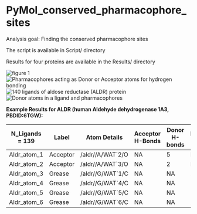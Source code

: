# PyMol_conserved_pharmacophore_sites

Analysis goal: Finding the conserved pharmacophore sites 

The script is available in Script/ directory

Results for four proteins are available in the Results/ directory

![figure 1](https://github.com/mmottaqii/PyMol_conserved_pharmacophore_sites/blob/main/pictures/Picture_5.png?raw=true)
![Pharmacophores acting as Donor or Acceptor atoms for hydrogen bonding](https://github.com/mmottaqii/PyMol_conserved_pharmacophore_sites/blob/main/pictures/Picture_1.png?raw=true)
![140 ligands of aldose reductase (ALDR) protein](https://github.com/mmottaqii/PyMol_conserved_pharmacophore_sites/blob/main/pictures/Picture_2.png?raw=true)
![Donor atoms in a ligand and pharmacophores](https://github.com/mmottaqii/PyMol_conserved_pharmacophore_sites/blob/main/pictures/Picture_4.png?raw=true)

**Example Results for ALDR (human Aldehyde dehydrogenase 1A3, PBDID:6TGW):**

|N_Ligands = 139|Label   |Atom Details    |Acceptor H-Bonds|Donor H-bonds|Hydrophobic Interactions|
|---------------|--------|----------------|-----------------------|--------------------|------------------------|
|Aldr_atom_1    |Acceptor|/aldr//A/WAT`2/O|NA                   |5                   |NA                      |
|Aldr_atom_2    |Acceptor|/aldr//A/WAT`3/O|NA                    |2                   |NA                      |
|Aldr_atom_3    |Grease  |/aldr//G/WAT`1/C|NA                     |NA                  |266                     |
|Aldr_atom_4    |Grease  |/aldr//G/WAT`4/C|NA                     |NA                  |293                     |
|Aldr_atom_5    |Grease  |/aldr//G/WAT`5/C|NA                     |NA                  |122                     |
|Aldr_atom_6    |Grease  |/aldr//G/WAT`6/C|NA                     |NA                  |259                     |
